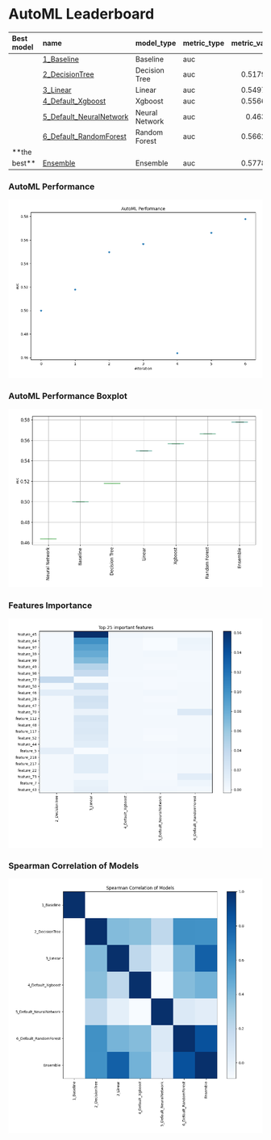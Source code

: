 # AutoML Leaderboard

| Best model   | name                                                         | model_type     | metric_type   |   metric_value |   train_time |
|:-------------|:-------------------------------------------------------------|:---------------|:--------------|---------------:|-------------:|
|              | [1_Baseline](1_Baseline/README.md)                           | Baseline       | auc           |       0.5      |         0.92 |
|              | [2_DecisionTree](2_DecisionTree/README.md)                   | Decision Tree  | auc           |       0.517931 |         6.86 |
|              | [3_Linear](3_Linear/README.md)                               | Linear         | auc           |       0.549794 |         3.99 |
|              | [4_Default_Xgboost](4_Default_Xgboost/README.md)             | Xgboost        | auc           |       0.556674 |        51.49 |
|              | [5_Default_NeuralNetwork](5_Default_NeuralNetwork/README.md) | Neural Network | auc           |       0.46388  |         2.39 |
|              | [6_Default_RandomForest](6_Default_RandomForest/README.md)   | Random Forest  | auc           |       0.566262 |        12.5  |
| **the
best** | [Ensemble](Ensemble/README.md)                               | Ensemble       | auc           |       0.577829 |         0.47 |

### AutoML Performance

![AutoML Performance](ldb_performance.png)

### AutoML Performance Boxplot

![AutoML Performance Boxplot](ldb_performance_boxplot.png)

### Features Importance

![features importance across models](features_heatmap.png)

### Spearman Correlation of Models

![models spearman correlation](correlation_heatmap.png)

